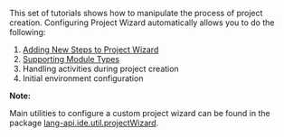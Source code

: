 [//]: # (title: Project Wizard Tutorial)

<!-- Copyright 2000-2022 JetBrains s.r.o. and other contributors. Use of this source code is governed by the Apache 2.0 license that can be found in the LICENSE file. -->

This set of tutorials shows how to manipulate the process of project creation.
Configuring Project Wizard automatically allows you to do the following:

1. [Adding New Steps to Project Wizard](adding_new_steps.md)
2. [Supporting Module Types](module_types.md)
3. Handling activities during project creation
4. Initial environment configuration

**Note:**

Main utilities to configure a custom project wizard can be found in the package
[lang-api.ide.util.projectWizard](%gh-ic%/platform/lang-api/src/com/intellij/ide/util/projectWizard).
